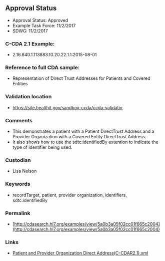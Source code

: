 ## Approval Status

* Approval Status: Approved
* Example Task Force: 11/2/2017
* SDWG: 11/2/2017

### C-CDA 2.1 Example:
* 2.16.840.1.113883.10.20.22.1.1:2015-08-01

### Reference to full CDA sample:
* Representation of Direct Trust Addresses for Patients and Covered Entities


### Validation location
* https://site.healthit.gov/sandbox-ccda/ccda-validator

### Comments
* This demonstrates a patient with a Patient DirectTrust Address and a Provider Organization with a Covered Entity DirectTrust Address.
* It also shows how to use the sdtc:identifiedBy extention to indicate the type of identifier being used.
### Custodian
* Lisa Nelson

### Keywords
* recordTarget, patient, provider organization, identifiers, sdtc:identifiedBy



### Permalink

* [http://cdasearch.hl7.org/examples/view/5a0b3a05f02cc01f665c2004](http://cdasearch.hl7.org/examples/view/5a0b3a05f02cc01f665c2004)

### Links

* [Patient and Provider Organization Direct Address(C-CDAR2.1).xml](https://github.com/HL7/C-CDA-Examples/tree/master/Header/Direct%20Address/Patient%20and%20Provider%20Organization%20Direct%20Address%28C-CDAR2.1%29.xml)
